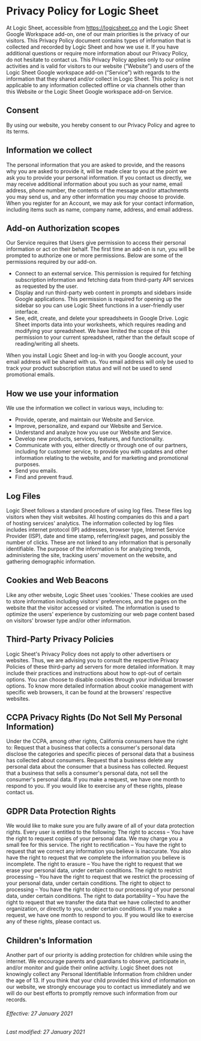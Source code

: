 # Privacy Policy for Logic Sheet
At Logic Sheet, accessible from https://logicsheet.co and the Logic Sheet Google Workspace add-on, one of our main priorities is the privacy of our visitors. This Privacy Policy document contains types of information that is collected and recorded by Logic Sheet and how we use it.
If you have additional questions or require more information about our Privacy Policy, do not hesitate to contact us.
This Privacy Policy applies only to our online activities and is valid for visitors to our website (“Website”) and users of the Logic Sheet Google workspace add-on (“Service”) with regards to the information that they shared and/or collect in Logic Sheet. This policy is not applicable to any information collected offline or via channels other than this Website or the Logic Sheet Google workspace add-on Service.
## Consent
By using our website, you hereby consent to our Privacy Policy and agree to its terms.
## Information we collect
The personal information that you are asked to provide, and the reasons why you are asked to provide it, will be made clear to you at the point we ask you to provide your personal information.
If you contact us directly, we may receive additional information about you such as your name, email address, phone number, the contents of the message and/or attachments you may send us, and any other information you may choose to provide.
When you register for an Account, we may ask for your contact information, including items such as name, company name, address, and email address.
## Add-on Authorization scopes
Our Service requires that Users give permission to access their personal information or act on their behalf.
The first time an add-on is run, you will be prompted to authorize one or more permissions. Below are some of the permissions required by our add-on.
- Connect to an external service. This permission is required for fetching subscription information and fetching data from third-party API services as requested by the user.
- Display and run third-party web content in prompts and sidebars inside Google applications. This permission is required for opening up the sidebar so you can use Logic Sheet functions in a user-friendly user interface.
- See, edit, create, and delete your spreadsheets in Google Drive. Logic Sheet imports data into your worksheets, which requires reading and modifying your spreadsheet. We have limited the scope of this permission to your current spreadsheet, rather than the default scope of reading/writing all sheets.

When you install Logic Sheet and log-in with you Google account, your email address will be shared with us. You email address will only be used to track your product subscription status and will not be used to send promotional emails. 


## How we use your information
We use the information we collect in various ways, including to:
- Provide, operate, and maintain our Website and Service.
- Improve, personalize, and expand our Website and Service.
- Understand and analyze how you use our Website and Service.
- Develop new products, services, features, and functionality.
- Communicate with you, either directly or through one of our partners, including for customer service, to provide you with updates and other information relating to the website, and for marketing and promotional purposes.
- Send you emails.
- Find and prevent fraud.
 
## Log Files
Logic Sheet follows a standard procedure of using log files. These files log visitors when they visit websites. All hosting companies do this and a part of hosting services' analytics. The information collected by log files includes internet protocol (IP) addresses, browser type, Internet Service Provider (ISP), date and time stamp, referring/exit pages, and possibly the number of clicks. These are not linked to any information that is personally identifiable. The purpose of the information is for analyzing trends, administering the site, tracking users' movement on the website, and gathering demographic information.
## Cookies and Web Beacons
Like any other website, Logic Sheet uses 'cookies.' These cookies are used to store information including visitors' preferences, and the pages on the website that the visitor accessed or visited. The information is used to optimize the users' experience by customizing our web page content based on visitors' browser type and/or other information.
## Third-Party Privacy Policies
Logic Sheet's Privacy Policy does not apply to other advertisers or websites. Thus, we are advising you to consult the respective Privacy Policies of these third-party ad servers for more detailed information. It may include their practices and instructions about how to opt-out of certain options.
You can choose to disable cookies through your individual browser options. To know more detailed information about cookie management with specific web browsers, it can be found at the browsers' respective websites.
## CCPA Privacy Rights (Do Not Sell My Personal Information)
Under the CCPA, among other rights, California consumers have the right to:
Request that a business that collects a consumer's personal data disclose the categories and specific pieces of personal data that a business has collected about consumers.
Request that a business delete any personal data about the consumer that a business has collected.
Request that a business that sells a consumer's personal data, not sell the consumer's personal data.
If you make a request, we have one month to respond to you. If you would like to exercise any of these rights, please contact us.
## GDPR Data Protection Rights
We would like to make sure you are fully aware of all of your data protection rights. Every user is entitled to the following:
The right to access – You have the right to request copies of your personal data. We may charge you a small fee for this service.
The right to rectification – You have the right to request that we correct any information you believe is inaccurate. You also have the right to request that we complete the information you believe is incomplete.
The right to erasure – You have the right to request that we erase your personal data, under certain conditions.
The right to restrict processing – You have the right to request that we restrict the processing of your personal data, under certain conditions.
The right to object to processing – You have the right to object to our processing of your personal data, under certain conditions.
The right to data portability – You have the right to request that we transfer the data that we have collected to another organization, or directly to you, under certain conditions.
If you make a request, we have one month to respond to you. If you would like to exercise any of these rights, please contact us.
## Children's Information
Another part of our priority is adding protection for children while using the internet. We encourage parents and guardians to observe, participate in, and/or monitor and guide their online activity.
Logic Sheet does not knowingly collect any Personal Identifiable Information from children under the age of 13. If you think that your child provided this kind of information on our website, we strongly encourage you to contact us immediately and we will do our best efforts to promptly remove such information from our records.

###### Effective: 27 January 2021
###### Last modified: 27 January 2021
